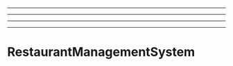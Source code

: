 ------------------------------------------------------
----------------------------------------------------------------------------------------------------
----------------------------------------------------------------------------------------------------
----------------------------------------------------------------------------------------------------
# RestaurantManagementSystem
